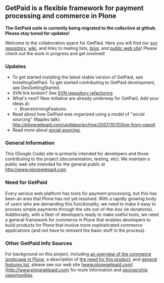## GetPaid is a flexible framework for payment processing and commerce in Plone ##


**The GetPaid suite is currently being migrated to the collective at github. Please stay tuned for updates!**


Welcome to the collaboration space for GetPaid. Here you will find our [svn repository](http://code.google.com/p/getpaid/source), [wiki](http://code.google.com/p/getpaid/w/list), and links to mailing lists, [blog](http://plonegetpaid.com/updates), and [public web site](http://www.plonegetpaid.com)! Please check out the work in progress and get involved!

### Updates ###
  * To get started installing the latest stable version of GetPaid, see InstallingGetPaid.  To get started contributing to GetPaid development, see DevGettingStarted.
  * SVN link broken? See [SVN repository refactoring](http://code.google.com/p/getpaid/wiki/svnrefactor)
  * What's next? New initiative are already underway for GetPaid. Add your ideas at:
    * BrainstormingFeatures
  * Read about how GetPaid was organized using a model of "social sourcing" (Naples talk): http://plonegetpaid.com/updates/archive/2007/10/10/live-from-napoli
  * Read more about [social sourcing](http://www.ifpeople.net/solutions/social-sourcing).

### General Information ###
This (Google Code) site is primarily intended for developers and those contributing to the project (documentation, testing, etc). We maintain a public web site intended for the general public at http://www.plonegetpaid.com

### Need for GetPaid ###
Every serious web platform has tools for payment processing, but this has been an area that Plone has not yet resolved. With a rapidly growing body of users who are demanding this functionality, we need to make it easy to process simple payments through the site out-of-the-box (ie donations). Additionally, with a fleet of developers ready to make useful tools, we need a general framework for commerce in Plone that enables developers to build products for Plone that involve more sophisticated commerce applications (and not have to reinvent the basic stuff in the process).

### Other GetPaid Info Sources ###
For background on this project, including [an overview of the commerce landscape in Plone](http://plonegetpaid.com/why/plone-commerce-background), a description of [the need for this product](http://plonegetpaid.com/why/need-for-this-product), and [general features list](http://plonegetpaid.com/features), please see our web site [www.plonegetpaid.com](http://www.plonegetpaid.com) for more information and [sponsorship opportunities](http://www.plonegetpaid.com/sponsor).